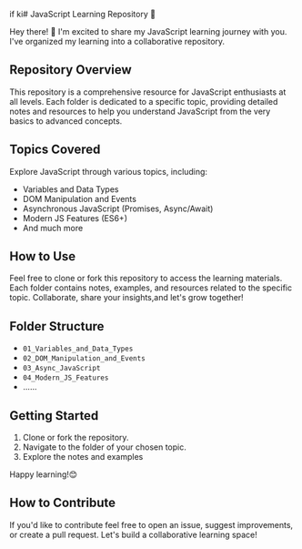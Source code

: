 if ki# JavaScript Learning Repository 🚀

Hey there! 👋 I'm excited to share my JavaScript learning journey with you. I've organized my learning into a collaborative repository.

## Repository Overview

This repository is a comprehensive resource for JavaScript enthusiasts at all levels. Each folder is dedicated to a specific topic, providing detailed notes and resources to help you understand JavaScript from the very basics to advanced concepts.

## Topics Covered

Explore JavaScript through various topics, including:

- Variables and Data Types
- DOM Manipulation and Events
- Asynchronous JavaScript (Promises, Async/Await)
- Modern JS Features (ES6+)
- And much more

## How to Use

Feel free to clone or fork this repository to access the learning materials. Each folder contains notes, examples, and resources related to the specific topic. Collaborate, share your insights,and let's grow together!

## Folder Structure

- `01_Variables_and_Data_Types`
- `02_DOM_Manipulation_and_Events`
- `03_Async_JavaScript`
- `04_Modern_JS_Features`
- ......

## Getting Started

1. Clone or fork the repository.
2. Navigate to the folder of your chosen topic.
3. Explore the notes and examples

Happy learning!😊

## How to Contribute

If you'd like to contribute feel free to open an issue, suggest improvements, or create a pull request. Let's build a collaborative learning space!
